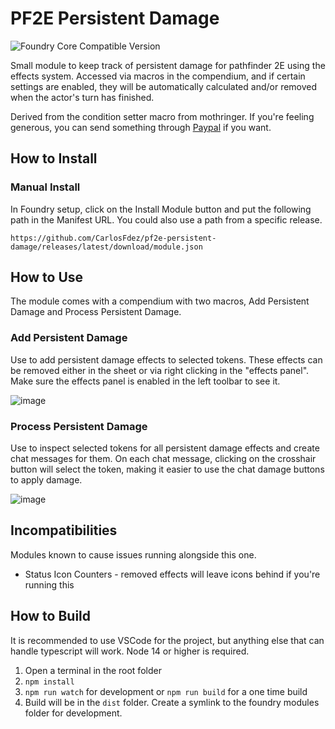 # PF2E Persistent Damage
![Foundry Core Compatible Version](https://img.shields.io/badge/dynamic/json.svg?url=https%3A%2F%2Fraw.githubusercontent.com%2FCarlosFdez%2Fpf2e-persistent-damage%2Fmaster%2Fsrc%2Fmodule.json&label=Foundry%20Version&query=$.compatibleCoreVersion&colorB=orange)

Small module to keep track of persistent damage for pathfinder 2E using the effects system. Accessed via macros in the compendium, and if certain settings are enabled, they will be automatically calculated and/or removed when the actor's turn has finished.

Derived from the condition setter macro from mothringer. If you're feeling generous, you can send something through [Paypal](https://paypal.me/carlosfernandez1779?locale.x=en_US) if you want.

## How to Install

### Manual Install
In Foundry setup, click on the Install Module button and put the following path in the Manifest URL. You could also use a path from a specific release.

`https://github.com/CarlosFdez/pf2e-persistent-damage/releases/latest/download/module.json`

## How to Use
The module comes with a compendium with two macros, Add Persistent Damage and Process Persistent Damage.

### Add Persistent Damage
Use to add persistent damage effects to selected tokens. These effects can be removed either in the sheet or via right clicking in the "effects panel". Make sure the effects panel is enabled in the left toolbar to see it.

![image](https://user-images.githubusercontent.com/1286721/111531022-62c71800-873a-11eb-8a15-06d017b8d4a6.png)

### Process Persistent Damage
Use to inspect selected tokens for all persistent damage effects and create chat messages for them. On each chat message, clicking on the crosshair button will select the token, making it easier to use the chat damage buttons to apply damage.

![image](https://user-images.githubusercontent.com/1286721/111949776-b24d7100-8ab7-11eb-86d1-3270c4f138dc.png)

## Incompatibilities
Modules known to cause issues running alongside this one.

* Status Icon Counters - removed effects will leave icons behind if you're running this

## How to Build
It is recommended to use VSCode for the project, but anything else that can handle typescript will work. Node 14 or higher is required.

1) Open a terminal in the root folder
2) `npm install`
3) `npm run watch` for development or `npm run build` for a one time build
4) Build will be in the `dist` folder. Create a symlink to the foundry modules folder for development.
